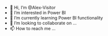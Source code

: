 - 👋 Hi, I’m @Alex-Visitor
- 👀 I’m interested in Power BI
- 🌱 I’m currently learning Power BI functionality
- 💞️ I’m looking to collaborate on ...
- 📫 How to reach me ...

<!---
Alex-Visitor/Alex-Visitor is a ✨ special ✨ repository because its `README.md` (this file) appears on your GitHub profile.
You can click the Preview link to take a look at your changes.
--->
